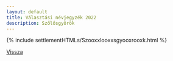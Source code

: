 ```yaml
---
layout: default
title: Választási névjegyzék 2022
description: Szőlősgyörök
---
```


{% include settlementHTMLs/Szooxxlooxxsgyooxrooxk.html %}

[Vissza](../)